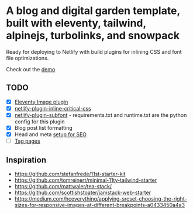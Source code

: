 # A blog and digital garden template, built with eleventy, tailwind, alpinejs, turbolinks, and snowpack

Ready for deploying to Netlify with build plugins for inlining CSS and font file optimizations.

Check out the [demo](https://eleventy-alpine-tailwind-snowpack-demo.netlify.app/)

## TODO

- [x] [Eleventy Image plugin](https://www.11ty.dev/docs/plugins/image/)
- [x] [netlify-plugin-inline-critical-css](https://github.com/Tom-Bonnike/netlify-plugin-inline-critical-css)
- [x] [netlify-plugin-subfont](https://github.com/Munter/netlify-plugin-subfont) - requirements.txt and runtime.txt are the python config for this plugin
- [x] Blog post list formatting
- [x] Head and meta [setup for SEO](https://github.com/scottishstoater/jamstack-web-starter/blob/master/src/_includes/head.njk)
- [ ] [Tag pages](https://github.com/11ty/eleventy-base-blog/blob/master/tags.njk)

## Inspiration

- https://github.com/stefanfrede/11st-starter-kit
- https://github.com/tomreinert/minimal-11ty-tailwind-starter
- https://github.com/mattwaler/tea-stack/
- https://github.com/scottishstoater/jamstack-web-starter
- https://medium.com/hceverything/applying-srcset-choosing-the-right-sizes-for-responsive-images-at-different-breakpoints-a0433450a4a3
